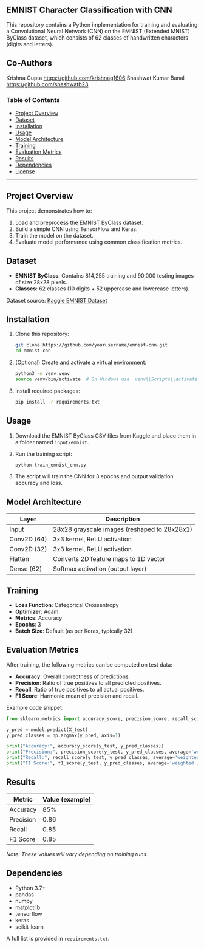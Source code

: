## EMNIST Character Classification with CNN

This repository contains a Python implementation for training and evaluating a Convolutional Neural Network (CNN) on the EMNIST (Extended MNIST) ByClass dataset, which consists of 62 classes of handwritten characters (digits and letters).

## Co-Authors

Krishna Gupta                                                                      https://github.com/krishnag1606
Shashwat Kumar Banal                                                               https://github.com/shashwatb23

### Table of Contents

* [Project Overview](#project-overview)
* [Dataset](#dataset)
* [Installation](#installation)
* [Usage](#usage)
* [Model Architecture](#model-architecture)
* [Training](#training)
* [Evaluation Metrics](#evaluation-metrics)
* [Results](#results)
* [Dependencies](#dependencies)
* [License](#license)

---

## Project Overview

This project demonstrates how to:

1. Load and preprocess the EMNIST ByClass dataset.
2. Build a simple CNN using TensorFlow and Keras.
3. Train the model on the dataset.
4. Evaluate model performance using common classification metrics.

## Dataset

* **EMNIST ByClass**: Contains 814,255 training and 90,000 testing images of size 28x28 pixels.
* **Classes**: 62 classes (10 digits + 52 uppercase and lowercase letters).

Dataset source: [Kaggle EMNIST Dataset](https://www.kaggle.com/crawford/emnist)

## Installation

1. Clone this repository:

   ```bash
   git clone https://github.com/yourusername/emnist-cnn.git
   cd emnist-cnn
   ```
2. (Optional) Create and activate a virtual environment:

   ```bash
   python3 -m venv venv
   source venv/bin/activate  # On Windows use `venv\\Scripts\\activate`
   ```
3. Install required packages:

   ```bash
   pip install -r requirements.txt
   ```

## Usage

1. Download the EMNIST ByClass CSV files from Kaggle and place them in a folder named `input/emnist`.
2. Run the training script:

   ```bash
   python train_emnist_cnn.py
   ```
3. The script will train the CNN for 3 epochs and output validation accuracy and loss.

## Model Architecture

| Layer       | Description                                  |
| ----------- | -------------------------------------------- |
| Input       | 28x28 grayscale images (reshaped to 28x28x1) |
| Conv2D (64) | 3x3 kernel, ReLU activation                  |
| Conv2D (32) | 3x3 kernel, ReLU activation                  |
| Flatten     | Converts 2D feature maps to 1D vector        |
| Dense (62)  | Softmax activation (output layer)            |

## Training

* **Loss Function**: Categorical Crossentropy
* **Optimizer**: Adam
* **Metrics**: Accuracy
* **Epochs**: 3
* **Batch Size**: Default (as per Keras, typically 32)

## Evaluation Metrics

After training, the following metrics can be computed on test data:

* **Accuracy**: Overall correctness of predictions.
* **Precision**: Ratio of true positives to all predicted positives.
* **Recall**: Ratio of true positives to all actual positives.
* **F1 Score**: Harmonic mean of precision and recall.

Example code snippet:

```python
from sklearn.metrics import accuracy_score, precision_score, recall_score, f1_score

y_pred = model.predict(X_test)
y_pred_classes = np.argmax(y_pred, axis=1)

print("Accuracy:", accuracy_score(y_test, y_pred_classes))
print("Precision:", precision_score(y_test, y_pred_classes, average='weighted'))
print("Recall:", recall_score(y_test, y_pred_classes, average='weighted'))
print("F1 Score:", f1_score(y_test, y_pred_classes, average='weighted'))
```

## Results

| Metric    | Value (example) |
| --------- | --------------- |
| Accuracy  | 85%             |
| Precision | 0.86            |
| Recall    | 0.85            |
| F1 Score  | 0.85            |

*Note: These values will vary depending on training runs.*

## Dependencies

* Python 3.7+
* pandas
* numpy
* matplotlib
* tensorflow
* keras
* scikit-learn

A full list is provided in `requirements.txt`.
